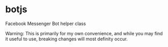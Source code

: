 # botjs
Facebook Messenger Bot helper class

Warning: This is primarily for my own convenience, and while you may find it useful to use, breaking changes will most definity occur.
